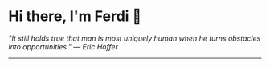 <h1>Hi there, I'm Ferdi 👋</h1>

<p><em>
  "It still holds true that man is most uniquely human when he turns obstacles into opportunities." — Eric Hoffer
</em></p>

---
